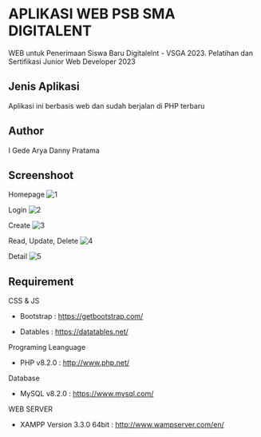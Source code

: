 # APLIKASI WEB PSB SMA DIGITALENT

WEB untuk Penerimaan Siswa Baru Digitalelnt - VSGA 2023. Pelatihan dan Sertifikasi Junior Web Developer 2023

## Jenis Aplikasi

Aplikasi ini berbasis web dan sudah berjalan di PHP terbaru

## Author

I Gede Arya Danny Pratama

## Screenshoot

Homepage
![1](https://user-images.githubusercontent.com/75374189/224322176-de683751-e232-4ca1-a66b-a342153e1b6b.png)

Login
![2](https://user-images.githubusercontent.com/75374189/224322261-240cda71-4d2b-49a9-9b87-82e463b63294.png)

Create
![3](https://user-images.githubusercontent.com/75374189/224322341-4977e224-2f47-4d8b-a439-828768ff0172.png)

Read, Update, Delete
![4](https://user-images.githubusercontent.com/75374189/224322428-ee2c9bdc-0ef7-416c-9bdd-bfe12fb0e53f.png)

Detail
![5](https://user-images.githubusercontent.com/75374189/224322486-97aa6b28-43a7-4d65-9ae6-0eb8b7860a76.png)

## Requirement

CSS & JS

- Bootstrap : https://getbootstrap.com/

- Datables : https://datatables.net/

Programing Leanguage

- PHP v8.2.0 : http://www.php.net/

Database

- MySQL v8.2.0 : https://www.mysql.com/

WEB SERVER

- XAMPP Version 3.3.0 64bit : http://www.wampserver.com/en/



